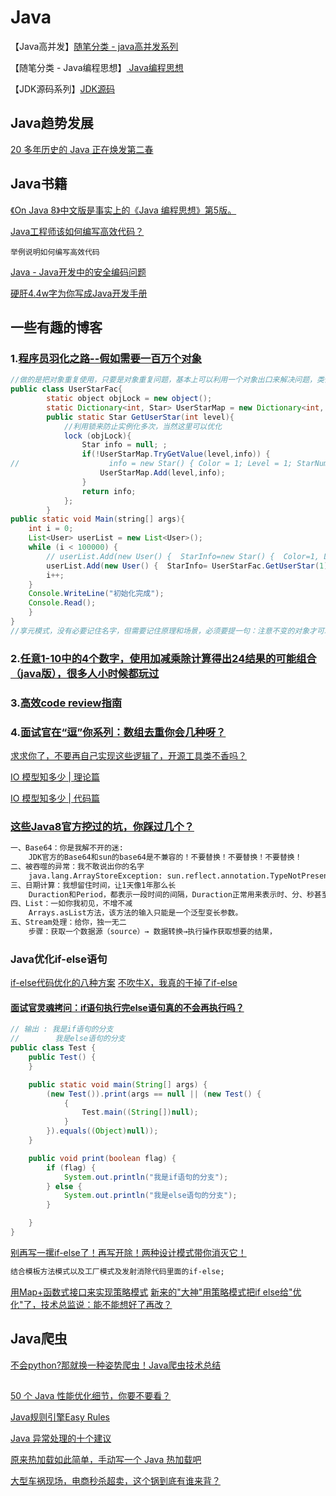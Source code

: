 # Java

【Java高并发】[随笔分类 - java高并发系列](https://www.cnblogs.com/itsoku123/category/1503555.html)

【随笔分类 - Java编程思想】[ Java编程思想](https://www.cnblogs.com/Tan-sir/category/1251239.html)

【JDK源码系列】[JDK源码](https://www.cnblogs.com/Scramblecode/)

## Java趋势发展
[20 多年历史的 Java 正在焕发第二春](https://mp.weixin.qq.com/s?__biz=MjM5MDE0Mjc4MA==&mid=2651026031&idx=2&sn=920c70b08b8e3eb9fe619e0d72c020e0&chksm=bdbe8a3c8ac9032abac46612913433e53c4abd9c83cf2bd1202858e6fb1806912858adfe8f90&mpshare=1&scene=23&srcid=&sharer_sharetime=1588561166752&sharer_shareid=d812adcc01829f0f7f8fb06aea118511#rd)

## Java书籍
[《On Java 8》中文版是事实上的《Java 编程思想》第5版。](https://lingcoder.gitee.io/onjava8/#/)

[Java工程师该如何编写高效代码？](https://mp.weixin.qq.com/s?__biz=MzIzOTU0NTQ0MA==&mid=2247492922&idx=1&sn=129283d4c520da6204f696ce86c15b2c&chksm=e92ad835de5d5123280d0c527301728da7d05986e8d7ac814e388928ebd47994906267f42c01&mpshare=1&scene=23&srcid=&sharer_sharetime=1576629844354&sharer_shareid=d812adcc01829f0f7f8fb06aea118511#rd)
```
举例说明如何编写高效代码
```
[Java - Java开发中的安全编码问题](https://www.cnblogs.com/shoufeng/p/12609498.html)

[硬肝4.4w字为你写成Java开发手册](https://www.cnblogs.com/cxuanBlog/p/12854535.html)
## 一些有趣的博客
### 1.[程序员羽化之路--假如需要一百万个对象](https://www.cnblogs.com/zhanlang/p/12550179.html)
```java
//做的是把对象重复使用，只要是对象重复问题，基本上可以利用一个对象出口来解决问题，类似于以下的对象初始化工厂，但是要注意线程安全问题，因为同时请求并初始化对象的线程会有多个。
public class UserStarFac{
        static object objLock = new object();
        static Dictionary<int, Star> UserStarMap = new Dictionary<int, Star>();
        public static Star GetUserStar(int level){
            //利用锁来防止实例化多次，当然这里可以优化
            lock (objLock){
                Star info = null; ;
                if(!UserStarMap.TryGetValue(level,info)) {
//                    info = new Star() { Color = 1; Level = 1; StarNumber = 1 ;
                    UserStarMap.Add(level,info);
                }
                return info;
            };
        }
public static void Main(string[] args){
    int i = 0;
    List<User> userList = new List<User>();
    while (i < 100000) {
        // userList.Add(new User() {  StarInfo=new Star() {  Color=1, Level=1, StarNumber=1} });
        userList.Add(new User() {  StarInfo= UserStarFac.GetUserStar(1)});
        i++; 
    }
    Console.WriteLine("初始化完成");
    Console.Read();
    }
}
//享元模式，没有必要记住名字，但需要记住原理和场景，必须要提一句：注意不变的对象才可以哦
```

### 2.[任意1-10中的4个数字，使用加减乘除计算得出24结果的可能组合（java版），很多人小时候都玩过](https://www.cnblogs.com/lechengbo/p/10815016.html)

### 3.[高效code review指南](https://www.cnblogs.com/xybaby/p/12601471.html)

### 4.[面试官在“逗”你系列：数组去重你会几种呀？](https://www.cnblogs.com/justbecoder/p/12892675.html)



[求求你了，不要再自己实现这些逻辑了，开源工具类不香吗？](https://www.cnblogs.com/goodAndyxublog/p/12874388.html)

[IO 模型知多少 | 理论篇](https://www.cnblogs.com/sheng-jie/p/how-much-you-know-about-io-models.html)

[IO 模型知多少 | 代码篇](https://www.cnblogs.com/sheng-jie/p/how-much-you-know-about-the-io-models-demo.html)

### [这些Java8官方挖过的坑，你踩过几个？](https://www.cnblogs.com/madashu/p/13023193.html)
```markdown
一、Base64：你是我解不开的迷:
    JDK官方的Base64和sun的base64是不兼容的！不要替换！不要替换！不要替换！
二、被吞噬的异常：我不敢说出你的名字
    java.lang.ArrayStoreException: sun.reflect.annotation.TypeNotPresentExceptionProxy,请记得用这个方法定位具体问题。
三、日期计算：我想留住时间，让1天像1年那么长
    Duraction和Period，都表示一段时间的间隔，Duraction正常用来表示时、分、秒甚至纳秒之间的时间间隔，Period正常用于年、月、日之间的时间间隔。
四、List：一如你我初见，不增不减  
    Arrays.asList方法，该方法的输入只能是一个泛型变长参数。
五、Stream处理：给你，独一无二
    步骤：获取一个数据源（source）→ 数据转换→执行操作获取想要的结果，
```

### Java优化if-else语句
[if-else代码优化的八种方案](https://www.cnblogs.com/jay-huaxiao/p/12586598.html)
[不吹牛X，我真的干掉了if-else](https://www.cnblogs.com/Lyn4ever/p/12913670.html)
#### [面试官灵魂拷问：if语句执行完else语句真的不会再执行吗？](https://www.cnblogs.com/binghe001/p/12944844.html)
```java
// 输出 : 我是if语句的分支
//        我是else语句的分支
public class Test {
    public Test() {
    }

    public static void main(String[] args) {
        (new Test()).print(args == null || (new Test() {
            {
                Test.main((String[])null);
            }
        }).equals((Object)null));
    }

    public void print(boolean flag) {
        if (flag) {
            System.out.println("我是if语句的分支");
        } else {
            System.out.println("我是else语句的分支");
        }

    }
}
```
[别再写一摞if-else了！再写开除！两种设计模式带你消灭它！](https://www.cnblogs.com/liuyanling/p/13121484.html)
```markdown
结合模板方法模式以及工厂模式及发射消除代码里面的if-else;
```
[用Map+函数式接口来实现策略模式](https://www.cnblogs.com/keeya/p/13187727.html)
[新来的"大神"用策略模式把if else给"优化"了，技术总监说：能不能想好了再改？](https://www.cnblogs.com/hollischuang/p/13186766.html)

## Java爬虫
[不会python?那就换一种姿势爬虫！Java爬虫技术总结](https://www.cnblogs.com/carloschan/p/10572788.html)

##
[50 个 Java 性能优化细节，你要不要看？](https://mp.weixin.qq.com/s?__biz=MzUxOTc4NjEyMw==&mid=2247485058&idx=1&sn=1075ec571f2391511fba05ef3cae4221&chksm=f9f51d66ce82947062a166abbecd5d16dcbffc1e4545ee0315e59825afe8f96cb757d2952dd1&mpshare=1&scene=23&srcid=&sharer_sharetime=1572097657629&sharer_shareid=d812adcc01829f0f7f8fb06aea118511#rd)

[Java规则引擎Easy Rules](https://www.cnblogs.com/cjsblog/p/13088017.html)

[Java 异常处理的十个建议](https://www.cnblogs.com/jay-huaxiao/p/13125194.html)

[原来热加载如此简单，手动写一个 Java 热加载吧](https://www.cnblogs.com/niumoo/p/11756703.html)

[大型车祸现场，电商秒杀超卖，这个锅到底有谁来背？](https://www.cnblogs.com/smallSevens/p/11691432.html)

